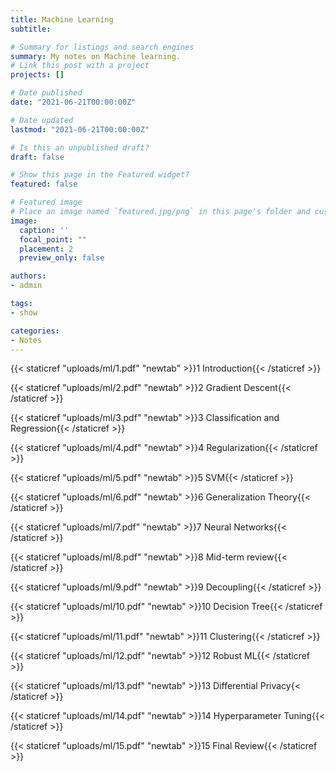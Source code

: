 ```yaml
---
title: Machine Learning
subtitle: 

# Summary for listings and search engines
summary: My notes on Machine learning.
# Link this post with a project
projects: []

# Date published
date: "2021-06-21T00:00:00Z"

# Date updated
lastmod: "2021-06-21T00:00:00Z"

# Is this an unpublished draft?
draft: false

# Show this page in the Featured widget?
featured: false

# Featured image
# Place an image named `featured.jpg/png` in this page's folder and customize its options here.
image:
  caption: ''
  focal_point: ""
  placement: 2
  preview_only: false

authors:
- admin

tags:
- show

categories:
- Notes
---
```


{{< staticref "uploads/ml/1.pdf" "newtab" >}}1 Introduction{{< /staticref >}}

{{< staticref "uploads/ml/2.pdf" "newtab" >}}2 Gradient Descent{{< /staticref >}}

{{< staticref "uploads/ml/3.pdf" "newtab" >}}3 Classification and Regression{{< /staticref >}}

{{< staticref "uploads/ml/4.pdf" "newtab" >}}4 Regularization{{< /staticref >}}

{{< staticref "uploads/ml/5.pdf" "newtab" >}}5 SVM{{< /staticref >}}

{{< staticref "uploads/ml/6.pdf" "newtab" >}}6 Generalization Theory{{< /staticref >}}

{{< staticref "uploads/ml/7.pdf" "newtab" >}}7 Neural Networks{{< /staticref >}}

{{< staticref "uploads/ml/8.pdf" "newtab" >}}8 Mid-term review{{< /staticref >}}

{{< staticref "uploads/ml/9.pdf" "newtab" >}}9 Decoupling{{< /staticref >}}

{{< staticref "uploads/ml/10.pdf" "newtab" >}}10 Decision Tree{{< /staticref >}}

{{< staticref "uploads/ml/11.pdf" "newtab" >}}11 Clustering{{< /staticref >}}

{{< staticref "uploads/ml/12.pdf" "newtab" >}}12 Robust ML{{< /staticref >}}

{{< staticref "uploads/ml/13.pdf" "newtab" >}}13 Differential Privacy{< /staticref >}}

{{< staticref "uploads/ml/14.pdf" "newtab" >}}14 Hyperparameter Tuning{{< /staticref >}}

{{< staticref "uploads/ml/15.pdf" "newtab" >}}15 Final Review{{< /staticref >}}